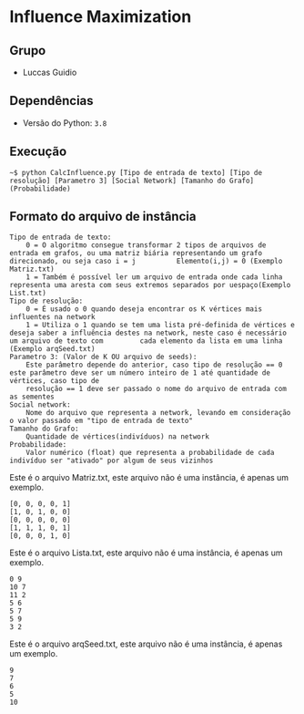 # Influence Maximization

## Grupo

- Luccas Guidio

## Dependências

- Versão do Python: `3.8`

## Execução

    ~$ python CalcInfluence.py [Tipo de entrada de texto] [Tipo de resolução] [Parametro 3] [Social Network] [Tamanho do Grafo] (Probabilidade)

## Formato do arquivo de instância

    Tipo de entrada de texto: 
		0 = O algoritmo consegue transformar 2 tipos de arquivos de entrada em grafos, ou uma matriz biária representando um grafo direcionado, ou seja caso i = j 			Elemento(i,j) = 0 (Exemplo Matriz.txt)
		1 = Também é possível ler um arquivo de entrada onde cada linha representa uma aresta com seus extremos separados por uespaço(Exemplo List.txt)
	Tipo de resolução:
		0 = É usado o 0 quando deseja encontrar os K vértices mais influentes na network
		1 = Utiliza o 1 quando se tem uma lista pré-definida de vértices e deseja saber a influência destes na network, neste caso é necessário um arquivo de texto com 		cada elemento da lista em uma linha (Exemplo arqSeed.txt)
	Parametro 3: (Valor de K OU arquivo de seeds):
		Este parâmetro depende do anterior, caso tipo de resolução == 0 este parâmetro deve ser um número inteiro de 1 até quantidade de vértices, caso tipo de 
		resolução == 1 deve ser passado o nome do arquivo de entrada com as sementes
	Social network:
		Nome do arquivo que representa a network, levando em consideração o valor passado em "tipo de entrada de texto"
	Tamanho do Grafo:
		Quantidade de vértices(indivíduos) na network
	Probabilidade:
		Valor numérico (float) que representa a probabilidade de cada indivíduo ser "ativado" por algum de seus vizinhos
 

Este é o arquivo Matriz.txt, este arquivo não é
uma instância, é apenas um exemplo. 

    [0, 0, 0, 0, 1]
    [1, 0, 1, 0, 0]
    [0, 0, 0, 0, 0]
    [1, 1, 1, 0, 1]
    [0, 0, 0, 1, 0]

Este é o arquivo Lista.txt, este arquivo não é
uma instância, é apenas um exemplo. 

    0 9
    10 7
    11 2
    5 6
    5 7
    5 9
    3 2

Este é o arquivo arqSeed.txt, este arquivo não é
uma instância, é apenas um exemplo. 

    9
    7
    6
    5
    10





